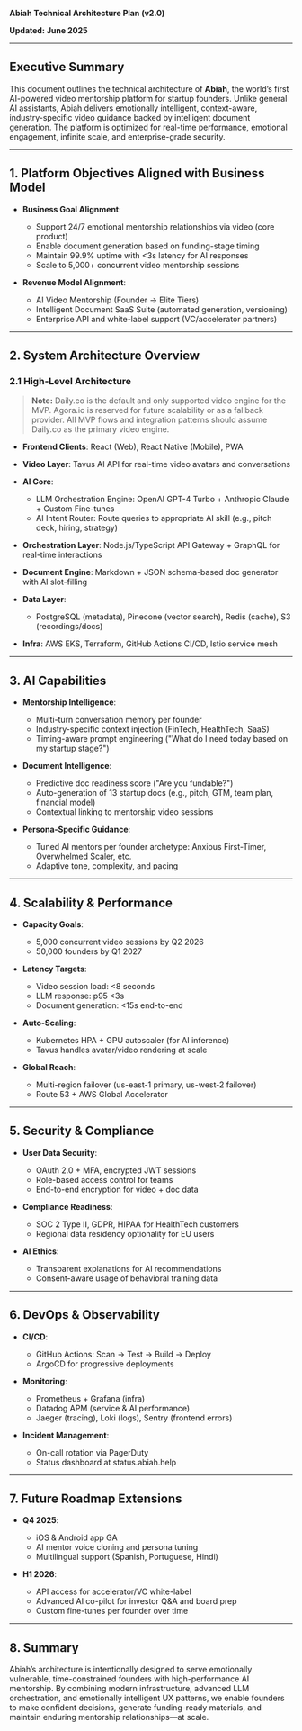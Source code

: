 **Abiah Technical Architecture Plan (v2.0)**

**Updated: June 2025**

---

## Executive Summary

This document outlines the technical architecture of **Abiah**, the world’s first AI-powered video mentorship platform for startup founders. Unlike general AI assistants, Abiah delivers emotionally intelligent, context-aware, industry-specific video guidance backed by intelligent document generation. The platform is optimized for real-time performance, emotional engagement, infinite scale, and enterprise-grade security.

---

## 1. Platform Objectives Aligned with Business Model

* **Business Goal Alignment**:

  * Support 24/7 emotional mentorship relationships via video (core product)
  * Enable document generation based on funding-stage timing
  * Maintain 99.9% uptime with <3s latency for AI responses
  * Scale to 5,000+ concurrent video mentorship sessions

* **Revenue Model Alignment**:

  * AI Video Mentorship (Founder → Elite Tiers)
  * Intelligent Document SaaS Suite (automated generation, versioning)
  * Enterprise API and white-label support (VC/accelerator partners)

---

## 2. System Architecture Overview

### 2.1 High-Level Architecture

> **Note:** Daily.co is the default and only supported video engine for the MVP. Agora.io is reserved for future scalability or as a fallback provider. All MVP flows and integration patterns should assume Daily.co as the primary video engine.

* **Frontend Clients**: React (Web), React Native (Mobile), PWA
* **Video Layer**: Tavus AI API for real-time video avatars and conversations
* **AI Core**:

  * LLM Orchestration Engine: OpenAI GPT-4 Turbo + Anthropic Claude + Custom Fine-tunes
  * AI Intent Router: Route queries to appropriate AI skill (e.g., pitch deck, hiring, strategy)
* **Orchestration Layer**: Node.js/TypeScript API Gateway + GraphQL for real-time interactions
* **Document Engine**: Markdown + JSON schema-based doc generator with AI slot-filling
* **Data Layer**:

  * PostgreSQL (metadata), Pinecone (vector search), Redis (cache), S3 (recordings/docs)
* **Infra**: AWS EKS, Terraform, GitHub Actions CI/CD, Istio service mesh

---

## 3. AI Capabilities

* **Mentorship Intelligence**:

  * Multi-turn conversation memory per founder
  * Industry-specific context injection (FinTech, HealthTech, SaaS)
  * Timing-aware prompt engineering ("What do I need today based on my startup stage?")

* **Document Intelligence**:

  * Predictive doc readiness score ("Are you fundable?")
  * Auto-generation of 13 startup docs (e.g., pitch, GTM, team plan, financial model)
  * Contextual linking to mentorship video sessions

* **Persona-Specific Guidance**:

  * Tuned AI mentors per founder archetype: Anxious First-Timer, Overwhelmed Scaler, etc.
  * Adaptive tone, complexity, and pacing

---

## 4. Scalability & Performance

* **Capacity Goals**:

  * 5,000 concurrent video sessions by Q2 2026
  * 50,000 founders by Q1 2027

* **Latency Targets**:

  * Video session load: <8 seconds
  * LLM response: p95 <3s
  * Document generation: <15s end-to-end

* **Auto-Scaling**:

  * Kubernetes HPA + GPU autoscaler (for AI inference)
  * Tavus handles avatar/video rendering at scale

* **Global Reach**:

  * Multi-region failover (us-east-1 primary, us-west-2 failover)
  * Route 53 + AWS Global Accelerator

---

## 5. Security & Compliance

* **User Data Security**:

  * OAuth 2.0 + MFA, encrypted JWT sessions
  * Role-based access control for teams
  * End-to-end encryption for video + doc data

* **Compliance Readiness**:

  * SOC 2 Type II, GDPR, HIPAA for HealthTech customers
  * Regional data residency optionality for EU users

* **AI Ethics**:

  * Transparent explanations for AI recommendations
  * Consent-aware usage of behavioral training data

---

## 6. DevOps & Observability

* **CI/CD**:

  * GitHub Actions: Scan → Test → Build → Deploy
  * ArgoCD for progressive deployments

* **Monitoring**:

  * Prometheus + Grafana (infra)
  * Datadog APM (service & AI performance)
  * Jaeger (tracing), Loki (logs), Sentry (frontend errors)

* **Incident Management**:

  * On-call rotation via PagerDuty
  * Status dashboard at status.abiah.help

---

## 7. Future Roadmap Extensions

* **Q4 2025**:

  * iOS & Android app GA
  * AI mentor voice cloning and persona tuning
  * Multilingual support (Spanish, Portuguese, Hindi)

* **H1 2026**:

  * API access for accelerator/VC white-label
  * Advanced AI co-pilot for investor Q\&A and board prep
  * Custom fine-tunes per founder over time

---

## 8. Summary

Abiah’s architecture is intentionally designed to serve emotionally vulnerable, time-constrained founders with high-performance AI mentorship. By combining modern infrastructure, advanced LLM orchestration, and emotionally intelligent UX patterns, we enable founders to make confident decisions, generate funding-ready materials, and maintain enduring mentorship relationships—at scale.
